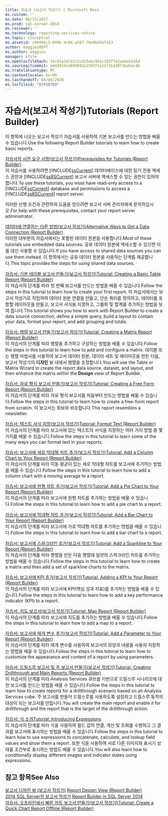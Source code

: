 ```yaml
---
title: 자습서 (보고서 작성기) | Microsoft Docs
ms.custom: ''
ms.date: 06/13/2017
ms.prod: sql-server-2014
ms.reviewer: ''
ms.technology: reporting-services-native
ms.topic: conceptual
ms.assetid: c99495c3-899b-4c84-af87-76e96d4afa23
author: maggiesMSFT
ms.author: maggies
manager: kfile
ms.openlocfilehash: f4c01a1dc9312cd15abc962c183ffe2ae6a5e16d
ms.sourcegitcommit: ad4d92dce894592a259721a1571b1d8736abacdb
ms.translationtype: MT
ms.contentlocale: ko-KR
ms.lasthandoff: 08/04/2020
ms.locfileid: "87650789"
---
```

# <a name="tutorials-report-builder"></a><span data-ttu-id="c7a9e-102">자습서(보고서 작성기)</span><span class="sxs-lookup"><span data-stu-id="c7a9e-102">Tutorials (Report Builder)</span></span>
  <span data-ttu-id="c7a9e-103">이 항목에 나오는 보고서 작성기 자습서를 사용하여 기본 보고서를 만드는 방법을 배울 수 있습니다.</span><span class="sxs-lookup"><span data-stu-id="c7a9e-103">Use the following Report Builder tutorials to learn how to create basic reports.</span></span>  
  
 [<span data-ttu-id="c7a9e-104">자습서의 사전 요구 사항&#40;보고서 작성기&#41;</span><span class="sxs-lookup"><span data-stu-id="c7a9e-104">Prerequisites for Tutorials &#40;Report Builder&#41;</span></span>](prerequisites-for-tutorials-report-builder.md)  
 <span data-ttu-id="c7a9e-105">이 자습서를 사용하려면 [!INCLUDE[ssCurrent](../includes/sscurrent-md.md)] 데이터베이스에 대한 읽기 전용 액세스 권한과 [!INCLUDE[ssRSCurrent](../includes/ssrscurrent-md.md)] 보고서 서버에 액세스할 수 있는 권한이 있어야 합니다.</span><span class="sxs-lookup"><span data-stu-id="c7a9e-105">To use these tutorials, you must have read-only access to a [!INCLUDE[ssCurrent](../includes/sscurrent-md.md)] database and permissions to access a [!INCLUDE[ssRSCurrent](../includes/ssrscurrent-md.md)] report server.</span></span>  
  
 <span data-ttu-id="c7a9e-106">이러한 선행 조건과 관련하여 도움을 얻으려면 보고서 서버 관리자에게 문의하십시오.</span><span class="sxs-lookup"><span data-stu-id="c7a9e-106">For help with these prerequisites, contact your report server administrator.</span></span>  
  
 [<span data-ttu-id="c7a9e-107">데이터에 연결하는 다른 방법&#40;보고서 작성기&#41;</span><span class="sxs-lookup"><span data-stu-id="c7a9e-107">Alternative Ways to Get a Data Connection &#40;Report Builder&#41;</span></span>](alternative-ways-to-get-a-data-connection-report-builder.md)  
 <span data-ttu-id="c7a9e-108">이러한 대부분의 자습서에서는 포함된 데이터 원본을 사용합니다.</span><span class="sxs-lookup"><span data-stu-id="c7a9e-108">Most of these tutorials use embedded data sources.</span></span> <span data-ttu-id="c7a9e-109">공유 데이터 원본에 액세스할 수 있으면 이를 대신 사용할 수 있습니다.</span><span class="sxs-lookup"><span data-stu-id="c7a9e-109">If you have access to shared data sources you can use them instead.</span></span> <span data-ttu-id="c7a9e-110">이 항목에서는 공유 데이터 원본을 사용하는 단계를 제공합니다.</span><span class="sxs-lookup"><span data-stu-id="c7a9e-110">This topic provides the steps for using shared data sources.</span></span>  
  
 [<span data-ttu-id="c7a9e-111">자습서: 기본 테이블 보고서 만들기&#40;보고서 작성기&#41;</span><span class="sxs-lookup"><span data-stu-id="c7a9e-111">Tutorial: Creating a Basic Table Report &#40;Report Builder&#41;</span></span>](tutorial-creating-a-basic-table-report-report-builder.md)  
 <span data-ttu-id="c7a9e-112">이 자습서의 단계를 따라 첫 번째 보고서를 만드는 방법을 배울 수 있습니다.</span><span class="sxs-lookup"><span data-stu-id="c7a9e-112">Follow the steps in this tutorial to learn how to create your first report.</span></span> <span data-ttu-id="c7a9e-113">이 자습서에서는 보고서 작성기로 작업하여 데이터 원본 연결을 만들고, 단순 쿼리를 정의하고, 데이터를 포함할 레이아웃을 만들고, 보고서 서식을 지정하고, 그룹화 및 합계를 추가하는 방법을 보여 줍니다.</span><span class="sxs-lookup"><span data-stu-id="c7a9e-113">This tutorial shows you how to work with Report Builder to create a data source connection, define a simple query, build a layout to contain your data, format your report, and add grouping and totals.</span></span>  
  
 [<span data-ttu-id="c7a9e-114">자습서: 행렬 보고서 만들기&#40;보고서 작성기&#41;</span><span class="sxs-lookup"><span data-stu-id="c7a9e-114">Tutorial: Creating a Matrix Report &#40;Report Builder&#41;</span></span>](tutorial-creating-a-matrix-report-report-builder.md)  
 <span data-ttu-id="c7a9e-115">이 자습서의 단계를 따라 행렬을 추가하고 구성하는 방법을 배울 수 있습니다.</span><span class="sxs-lookup"><span data-stu-id="c7a9e-115">Follow the steps in this tutorial to learn how to add and configure a matrix.</span></span> <span data-ttu-id="c7a9e-116">테이블 또는 행렬 마법사를 사용하여 보고서 데이터 원본, 데이터 세트 및 레이아웃을 만든 다음, 보고서 작성기의 **디자인** 뷰 내에서 행렬을 조정합니다.</span><span class="sxs-lookup"><span data-stu-id="c7a9e-116">You will use the Table or Matrix Wizard to create the report data source, dataset, and layout, and then enhance the matrix within the **Design** view of Report Builder.</span></span>  
  
 [<span data-ttu-id="c7a9e-117">자습서: 자유 형식 보고서 만들기&#40;보고서 작성기&#41;</span><span class="sxs-lookup"><span data-stu-id="c7a9e-117">Tutorial: Creating a Free Form Report &#40;Report Builder&#41;</span></span>](tutorial-creating-a-free-form-report-report-builder.md)  
 <span data-ttu-id="c7a9e-118">이 자습서의 단계를 따라 자유 형식 보고서를 처음부터 만드는 방법을 배울 수 있습니다.</span><span class="sxs-lookup"><span data-stu-id="c7a9e-118">Follow the steps in this tutorial to learn how to create a free-form report from scratch.</span></span> <span data-ttu-id="c7a9e-119">이 보고서는 회보와 비슷합니다.</span><span class="sxs-lookup"><span data-stu-id="c7a9e-119">This report resembles a newsletter.</span></span>  
  
 [<span data-ttu-id="c7a9e-120">자습서: 텍스트 서식 지정&#40;보고서 작성기&#41;</span><span class="sxs-lookup"><span data-stu-id="c7a9e-120">Tutorial: Format Text &#40;Report Builder&#41;</span></span>](tutorial-format-text-report-builder.md)  
 <span data-ttu-id="c7a9e-121">이 자습서의 단계를 따라 보고서에 있는 텍스트의 서식을 지정하는 여러 가지 방법 중 몇 가지를 배울 수 있습니다.</span><span class="sxs-lookup"><span data-stu-id="c7a9e-121">Follow the steps in this tutorial to learn some of the many ways you can format text in your reports.</span></span>  
  
 [<span data-ttu-id="c7a9e-122">자습서: 보고서에 세로 막대형 차트 추가&#40;보고서 작성기&#41;</span><span class="sxs-lookup"><span data-stu-id="c7a9e-122">Tutorial: Add a Column Chart to Your Report &#40;Report Builder&#41;</span></span>](tutorial-add-a-column-chart-to-your-report-report-builder.md)  
 <span data-ttu-id="c7a9e-123">이 자습서의 단계를 따라 이동 평균이 있는 세로 막대형 차트를 보고서에 추가하는 방법을 배울 수 있습니다.</span><span class="sxs-lookup"><span data-stu-id="c7a9e-123">Follow the steps in this tutorial to learn how to add a column chart with a moving average to a report.</span></span>  
  
 [<span data-ttu-id="c7a9e-124">자습서: 보고서에 원형 차트 추가&#40;보고서 작성기&#41;</span><span class="sxs-lookup"><span data-stu-id="c7a9e-124">Tutorial: Add a Pie Chart to Your Report &#40;Report Builder&#41;</span></span>](tutorial-add-a-pie-chart-to-your-report-report-builder.md)  
 <span data-ttu-id="c7a9e-125">이 자습서의 단계를 따라 보고서에 원형 차트를 추가하는 방법을 배울 수 있습니다.</span><span class="sxs-lookup"><span data-stu-id="c7a9e-125">Follow the steps in this tutorial to learn how to add a pie chart to a report.</span></span>  
  
 [<span data-ttu-id="c7a9e-126">자습서: 보고서에 막대형 차트 추가&#40;보고서 작성기&#41;</span><span class="sxs-lookup"><span data-stu-id="c7a9e-126">Tutorial: Add a Bar Chart to Your Report &#40;Report Builder&#41;</span></span>](tutorial-add-a-bar-chart-to-your-report-report-builder.md)  
 <span data-ttu-id="c7a9e-127">이 자습서의 단계를 따라 보고서에 가로 막대형 차트를 추가하는 방법을 배울 수 있습니다.</span><span class="sxs-lookup"><span data-stu-id="c7a9e-127">Follow the steps in this tutorial to learn how to add a bar chart to a report.</span></span>  
  
 [<span data-ttu-id="c7a9e-128">자습서: 보고서에 스파크라인 추가&#40;보고서 작성기&#41;</span><span class="sxs-lookup"><span data-stu-id="c7a9e-128">Tutorial: Add a Sparkline to Your Report &#40;Report Builder&#41;</span></span>](tutorial-add-a-sparkline-to-your-report-report-builder.md)  
 <span data-ttu-id="c7a9e-129">이 자습서의 단계를 따라 행렬을 만든 다음 행렬에 일련의 스파크라인 차트를 추가하는 방법을 배울 수 있습니다.</span><span class="sxs-lookup"><span data-stu-id="c7a9e-129">Follow the steps in this tutorial to learn how to create a matrix and then add a set of sparkline charts to the matrix.</span></span>  
  
 [<span data-ttu-id="c7a9e-130">자습서: 보고서에 KPI 추가&#40;보고서 작성기&#41;</span><span class="sxs-lookup"><span data-stu-id="c7a9e-130">Tutorial: Adding a KPI to Your Report &#40;Report Builder&#41;</span></span>](tutorial-adding-a-kpi-to-your-report-report-builder.md)  
 <span data-ttu-id="c7a9e-131">이 자습서의 단계를 따라 보고서에 KPI(핵심 성과 지표)를 추가하는 방법을 배울 수 있습니다.</span><span class="sxs-lookup"><span data-stu-id="c7a9e-131">Follow the steps in this tutorial to learn how to add a key performance indicator (KPI) to a report.</span></span>  
  
 [<span data-ttu-id="c7a9e-132">자습서: 지도 보고서&#40;보고서 작성기&#41;</span><span class="sxs-lookup"><span data-stu-id="c7a9e-132">Tutorial: Map Report &#40;Report Builder&#41;</span></span>](tutorial-map-report-report-builder.md)  
 <span data-ttu-id="c7a9e-133">이 자습서의 단계를 따라 보고서에 지도를 추가하는 방법을 배울 수 있습니다.</span><span class="sxs-lookup"><span data-stu-id="c7a9e-133">Follow the steps in this tutorial to learn how to add a map to a report.</span></span>  
  
 [<span data-ttu-id="c7a9e-134">자습서: 보고서에 매개 변수 추가&#40;보고서 작성기&#41;</span><span class="sxs-lookup"><span data-stu-id="c7a9e-134">Tutorial: Add a Parameter to Your Report &#40;Report Builder&#41;</span></span>](tutorial-add-a-parameter-to-your-report-report-builder.md)  
 <span data-ttu-id="c7a9e-135">이 자습서의 단계를 따라 매개 변수를 사용하여 보고서의 모양과 내용을 사용자 지정하는 방법을 배울 수 있습니다.</span><span class="sxs-lookup"><span data-stu-id="c7a9e-135">Follow the steps in this tutorial to learn how to customize the appearance and content of a report by using parameters.</span></span>  
  
 [<span data-ttu-id="c7a9e-136">자습서: 드릴스루 보고서 및 주 보고서 만들기&#40;보고서 작성기&#41;</span><span class="sxs-lookup"><span data-stu-id="c7a9e-136">Tutorial: Creating Drillthrough and Main Reports &#40;Report Builder&#41;</span></span>](tutorial-creating-drillthrough-and-main-reports-report-builder.md)  
 <span data-ttu-id="c7a9e-137">이 자습서의 단계를 따라 Analysis Services 큐브를 기반으로 드릴스루 시나리오에 대한 보고서를 만드는 방법을 배울 수 있습니다.</span><span class="sxs-lookup"><span data-stu-id="c7a9e-137">Follow the steps in this tutorial to learn how to create reports for a drillthrough scenario based on an Analysis Services cube.</span></span> <span data-ttu-id="c7a9e-138">주 보고서를 만들어 드릴스루를 사용하도록 설정하고 드릴스루 동작의 대상이 되는 보고서를 만듭니다.</span><span class="sxs-lookup"><span data-stu-id="c7a9e-138">You will create the main report and enable it for drillthrough and the report that is the target of the drillthrough action.</span></span>  
  
 [<span data-ttu-id="c7a9e-139">자습서: 식 소개</span><span class="sxs-lookup"><span data-stu-id="c7a9e-139">Tutorial: Introducing Expressions</span></span>](tutorial-introducing-expressions.md)  
 <span data-ttu-id="c7a9e-140">이 자습서의 단계를 따라 식을 사용하여 필드 값의 연결, 계산 및 조회를 수행하고 그 결과를 보고서에 표시하는 방법을 배울 수 있습니다.</span><span class="sxs-lookup"><span data-stu-id="c7a9e-140">Follow the steps in this tutorial to learn how to use expressions to concatenate, calculate, and lookup field values and show them a report.</span></span> <span data-ttu-id="c7a9e-141">또한 식을 사용하여 서로 다른 이미지와 표시기 상태를 조건부로 표시하는 방법도 배울 수 있습니다.</span><span class="sxs-lookup"><span data-stu-id="c7a9e-141">You will also learn how to conditionally display different images and indicator states using expressions.</span></span>  
  
## <a name="see-also"></a><span data-ttu-id="c7a9e-142">참고 항목</span><span class="sxs-lookup"><span data-stu-id="c7a9e-142">See Also</span></span>  
 <span data-ttu-id="c7a9e-143">[보고서 디자인 뷰 &#40;보고서 작성기&#41;](report-builder/report-design-view-report-builder.md) </span><span class="sxs-lookup"><span data-stu-id="c7a9e-143">[Report Design View &#40;Report Builder&#41;](report-builder/report-design-view-report-builder.md) </span></span>  
 <span data-ttu-id="c7a9e-144">[2014 SQL Server의 보고서 작성기](report-builder/report-builder-in-sql-server-2016.md) </span><span class="sxs-lookup"><span data-stu-id="c7a9e-144">[Report Builder in SQL Server 2014](report-builder/report-builder-in-sql-server-2016.md) </span></span>  
 [<span data-ttu-id="c7a9e-145">자습서: 오프라인에서 빠른 차트 보고서 만들기&#40;보고서 작성기&#41;</span><span class="sxs-lookup"><span data-stu-id="c7a9e-145">Tutorial: Create a Quick Chart Report Offline &#40;Report Builder&#41;</span></span>](report-builder/tutorial-create-a-quick-chart-report-offline-report-builder.md)  
  
  
